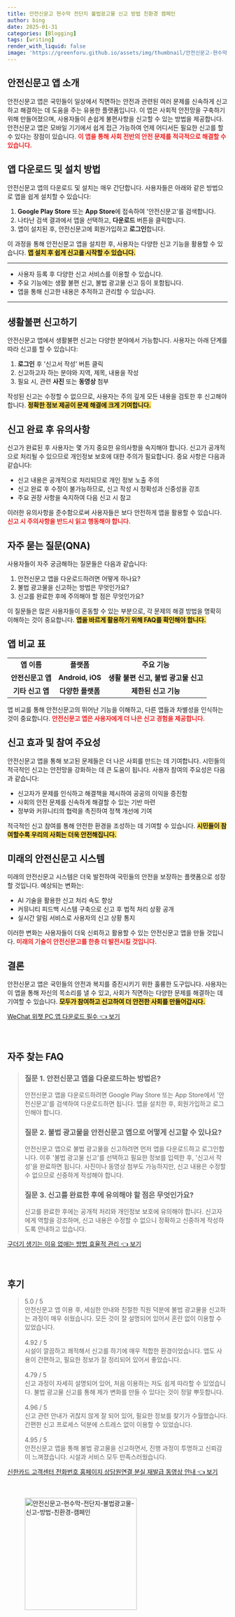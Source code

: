 ```yaml
---
title: 안전신문고 현수막 전단지 불법광고물 신고 방법 친환경 캠페인
author: bing
date: 2025-01-31
categories: [Blogging]
tags: [writing]
render_with_liquid: false
image: 'https://greenforu.github.io/assets/img/thumbnail/안전신문고-현수막-전단지-불법광고물-신고-방법-친환경-캠페인.webp'
---
```



<h2 id='안전신문고_앱_소개'>안전신문고 앱 소개</h2>

<p>안전신문고 앱은 국민들이 일상에서 직면하는 안전과 관련된 여러 문제를 신속하게 신고하고 해결하는 데 도움을 주는 유용한 플랫폼입니다. 이 앱은 사회적 안전망을 구축하기 위해 만들어졌으며, 사용자들이 손쉽게 불편사항을 신고할 수 있는 방법을 제공합니다. 안전신문고 앱은 모바일 기기에서 쉽게 접근 가능하여 언제 어디서든 필요한 신고를 할 수 있다는 장점이 있습니다. <b><span style="color: #ee2323;">이 앱을 통해 사회 전반의 안전 문제를 적극적으로 해결할 수 있습니다.</span></b></p>

<h2 id='앱_다운로드_및_설치_방법'>앱 다운로드 및 설치 방법</h2>

<p>안전신문고 앱의 다운로드 및 설치는 매우 간단합니다. 사용자들은 아래와 같은 방법으로 앱을 쉽게 설치할 수 있습니다:</p>

<ol>
    <li><b>Google Play Store</b> 또는 <b>App Store</b>에 접속하여 '안전신문고'를 검색합니다.</li>
    <li>나타난 검색 결과에서 앱을 선택하고, <b>다운로드</b> 버튼을 클릭합니다.</li>
    <li>앱이 설치된 후, 안전신문고에 회원가입하고 <b>로그인</b>합니다.</li>
</ol>

<p>이 과정을 통해 안전신문고 앱을 설치한 후, 사용자는 다양한 신고 기능을 활용할 수 있습니다. <b><span style="background-color: #ffe066;">앱 설치 후 쉽게 신고를 시작할 수 있습니다.</span></b></p>

<hr />

<ul>
    <li>사용자 등록 후 다양한 신고 서비스를 이용할 수 있습니다.</li>
    <li>주요 기능에는 생활 불편 신고, 불법 광고물 신고 등이 포함됩니다.</li>
    <li>앱을 통해 신고한 내용은 추적하고 관리할 수 있습니다.</li>
</ul>

<hr />

<h2 id='생활불편_신고하기'>생활불편 신고하기</h2>

<p>안전신문고 앱에서 생활불편 신고는 다양한 분야에서 가능합니다. 사용자는 아래 단계를 따라 신고를 할 수 있습니다:</p>

<ol>
    <li><b>로그인</b> 후 '신고서 작성' 버튼 클릭</li>
    <li>신고하고자 하는 분야와 지역, 제목, 내용을 작성</li>
    <li>필요 시, 관련 <b>사진</b> 또는 <b>동영상</b> 첨부</li>
</ol>

<p>작성된 신고는 수정할 수 없으므로, 사용자는 주의 깊게 모든 내용을 검토한 후 신고해야 합니다. <b><span style="background-color: #ffe066;">정확한 정보 제공이 문제 해결에 크게 기여합니다.</span></b></p>

<h2 id='신고_완료_후_유의사항'>신고 완료 후 유의사항</h2>

<p>신고가 완료된 후 사용자는 몇 가지 중요한 유의사항을 숙지해야 합니다. 신고가 공개적으로 처리될 수 있으므로 개인정보 보호에 대한 주의가 필요합니다. 중요 사항은 다음과 같습니다:</p>

<ul>
    <li>신고 내용은 공개적으로 처리되므로 개인 정보 노출 주의</li>
    <li>신고 완료 후 수정이 불가능하므로, 신고 작성 시 정확성과 신중성을 강조</li>
    <li>주요 권장 사항을 숙지하여 다음 신고 시 참고</li>
</ul>

<p>이러한 유의사항을 준수함으로써 사용자들은 보다 안전하게 앱을 활용할 수 있습니다. <b><span style="color: #ee2323;">신고 시 주의사항을 반드시 읽고 행동해야 합니다.</span></b></p>

<h2 id='자주_묻는_질문(QNA)'>자주 묻는 질문(QNA)</h2>

<p>사용자들이 자주 궁금해하는 질문들은 다음과 같습니다:</p>

<ol>
    <li>안전신문고 앱을 다운로드하려면 어떻게 하나요?</li>
    <li>불법 광고물을 신고하는 방법은 무엇인가요?</li>
    <li>신고를 완료한 후에 주의해야 할 점은 무엇인가요?</li>
</ol>

<p>이 질문들은 많은 사용자들이 혼동할 수 있는 부분으로, 각 문제의 해결 방법을 명확히 이해하는 것이 중요합니다. <b><span style="background-color: #ffe066;">앱을 바르게 활용하기 위해 FAQ를 확인해야 합니다.</span></b></p>

<h2 id='앱_비교_표'>앱 비교 표</h2>

<table>
    <tr>
        <td style="text-align: center; height: 17px;"><b>앱 이름</b></td>
        <td style="text-align: center; height: 17px;"><b>플랫폼</b></td>
        <td style="text-align: center; height: 17px;"><b>주요 기능</b></td>
    </tr>
    <tr>
        <td style="text-align: center; height: 17px;"><b>안전신문고 앱</b></td>
        <td style="text-align: center; height: 17px;"><b>Android, iOS</b></td>
        <td style="text-align: center; height: 17px;"><b>생활 불편 신고, 불법 광고물 신고</b></td>
    </tr>
    <tr>
        <td style="text-align: center; height: 17px;"><b>기타 신고 앱</b></td>
        <td style="text-align: center; height: 17px;"><b>다양한 플랫폼</b></td>
        <td style="text-align: center; height: 17px;"><b>제한된 신고 기능</b></td>
    </tr>
</table>

<p>앱 비교를 통해 안전신문고의 뛰어난 기능을 이해하고, 다른 앱들과 차별성을 인식하는 것이 중요합니다. <b><span style="color: #ee2323;">안전신문고 앱은 사용자에게 더 나은 신고 경험을 제공합니다.</span></b></p>

<h2 id='신고_효과_및_참여_주요성'>신고 효과 및 참여 주요성</h2>

<p>안전신문고 앱을 통해 보고된 문제들은 더 나은 사회를 만드는 데 기여합니다. 시민들의 적극적인 신고는 안전망을 강화하는 데 큰 도움이 됩니다. 사용자 참여의 주요성은 다음과 같습니다:</p>

<ul>
    <li>신고자가 문제를 인식하고 해결책을 제시하여 공공의 이익을 증진함</li>
    <li>사회의 안전 문제를 신속하게 해결할 수 있는 기반 마련</li>
    <li>정부와 커뮤니티의 협력을 촉진하여 정책 개선에 기여</li>
</ul>

<p>적극적인 신고 참여를 통해 안전한 환경을 조성하는 데 기여할 수 있습니다. <b><span style="background-color: #ffe066;">시민들이 참여할수록 우리의 사회는 더욱 안전해집니다.</span></b></p>

<h2 id='미래의_안전신문고_시스템'>미래의 안전신문고 시스템</h2>

<p>미래의 안전신문고 시스템은 더욱 발전하여 국민들의 안전을 보장하는 플랫폼으로 성장할 것입니다. 예상되는 변화는:</p>

<ul>
    <li>AI 기술을 활용한 신고 처리 속도 향상</li>
    <li>커뮤니티 피드백 시스템 구축으로 신고 후 법적 처리 상황 공개</li>
    <li>실시간 알림 서비스로 사용자의 신고 상황 통지</li>
</ul>

<p>이러한 변화는 사용자들이 더욱 신뢰하고 활용할 수 있는 안전신문고 앱을 만들 것입니다. <b><span style="color: #ee2323;">미래의 기술이 안전신문고를 한층 더 발전시킬 것입니다.</span></b></p>

<h2 id='결론'>결론</h2>

<p>안전신문고 앱은 국민들의 안전과 복지를 증진시키기 위한 훌륭한 도구입니다. 사용자는 이 앱을 통해 자신의 목소리를 낼 수 있고, 사회가 직면하는 다양한 문제를 해결하는 데 기여할 수 있습니다. <b><span style="background-color: #ffe066;">모두가 참여하고 신고하여 더 안전한 사회를 만들어갑시다.</span></b></p>


<p><a class="click-button" title="WeChat 위챗 PC 앱 다운로드 필수" href="https://greenforu.github.io/posts/WeChat-%EC%9C%84%EC%B1%97-PC-%EC%95%B1-%EB%8B%A4%EC%9A%B4%EB%A1%9C%EB%93%9C-%ED%95%84%EC%88%98/" rel="dofollow">WeChat 위챗 PC 앱 다운로드 필수 👈 보기</a></p><br>
<h2 id='자주_찾는_FAQ'>자주 찾는 FAQ</h2>
<div itemscope="" itemtype="https://schema.org/FAQPage"> 
<blockquote> 
<div itemscope="" itemprop="mainEntity" itemtype="https://schema.org/Question"> 
<h3 itemprop="name">질문 1. 안전신문고 앱을 다운로드하는 방법은?</h3> 
<div itemscope="" itemprop="acceptedAnswer" itemtype="https://schema.org/Answer"> 
<span itemprop="text"> 
<p>안전신문고 앱을 다운로드하려면 Google Play Store 또는 App Store에서 '안전신문고'를 검색하여 다운로드하면 됩니다. 앱을 설치한 후, 회원가입하고 로그인해야 합니다.</p> 
</span> 
</div> 
</div> 

<div itemscope="" itemprop="mainEntity" itemtype="https://schema.org/Question"> 
<h3 itemprop="name">질문 2. 불법 광고물을 안전신문고 앱으로 어떻게 신고할 수 있나요?</h3> 
<div itemscope="" itemprop="acceptedAnswer" itemtype="https://schema.org/Answer"> 
<span itemprop="text"> 
<p>안전신문고 앱으로 불법 광고물을 신고하려면 먼저 앱을 다운로드하고 로그인합니다. 이후 '불법 광고물 신고'를 선택하고 필요한 정보를 입력한 후, '신고서 작성'을 완료하면 됩니다. 사진이나 동영상 첨부도 가능하지만, 신고 내용은 수정할 수 없으므로 신중하게 작성해야 합니다.</p> 
</span> 
</div> 
</div> 

<div itemscope="" itemprop="mainEntity" itemtype="https://schema.org/Question"> 
<h3 itemprop="name">질문 3. 신고를 완료한 후에 유의해야 할 점은 무엇인가요?</h3> 
<div itemscope="" itemprop="acceptedAnswer" itemtype="https://schema.org/Answer"> 
<span itemprop="text"> 
<p>신고를 완료한 후에는 공개적 처리와 개인정보 보호에 유의해야 합니다. 신고자에게 역할을 강조하며, 신고 내용은 수정할 수 없으니 정확하고 신중하게 작성하도록 안내하고 있습니다.</p> 
</span> 
</div> 
</div> 
</blockquote> 
</div>
<p><a class="click-button" title="구더기 생기는 이유 없애는 방법 효율적 관리" href="https://greenforu.github.io/posts/%EA%B5%AC%EB%8D%94%EA%B8%B0-%EC%83%9D%EA%B8%B0%EB%8A%94-%EC%9D%B4%EC%9C%A0-%EC%97%86%EC%95%A0%EB%8A%94-%EB%B0%A9%EB%B2%95-%ED%9A%A8%EC%9C%A8%EC%A0%81-%EA%B4%80%EB%A6%AC/" rel="dofollow">구더기 생기는 이유 없애는 방법 효율적 관리 👈 보기</a></p><br>
<h2 id='후기'>후기</h2>
<div itemscope itemtype="https://schema.org/Product">
  <blockquote>
  <div itemprop="review" itemscope itemtype="https://schema.org/Review">
      <div itemprop="reviewRating" itemscope itemtype="https://schema.org/Rating"> <span itemprop="ratingValue">5.0</span> / <span itemprop="bestRating">5</span> </div>
      <span itemprop="reviewBody">안전신문고 앱 이용 후, 세심한 안내와 친절한 직원 덕분에 불법 광고물을 신고하는 과정이 매우 쉬웠습니다. 모든 것이 잘 설명되어 있어서 혼란 없이 이용할 수 있었습니다.</span>
  </div>
  <br>
  <div itemprop="review" itemscope itemtype="https://schema.org/Review">
      <div itemprop="reviewRating" itemscope itemtype="https://schema.org/Rating"> <span itemprop="ratingValue">4.92</span> / <span itemprop="bestRating">5</span> </div>
      <span itemprop="reviewBody">시설이 깔끔하고 쾌적해서 신고를 하기에 매우 적합한 환경이었습니다. 앱도 사용이 간편하고, 필요한 정보가 잘 정리되어 있어서 좋았습니다.</span>
  </div>
  <br>
  <div itemprop="review" itemscope itemtype="https://schema.org/Review">
      <div itemprop="reviewRating" itemscope itemtype="https://schema.org/Rating"> <span itemprop="ratingValue">4.79</span> / <span itemprop="bestRating">5</span> </div>
      <span itemprop="reviewBody">신고 과정이 자세히 설명되어 있어, 처음 이용하는 저도 쉽게 따라할 수 있었습니다. 불법 광고물 신고를 통해 제가 변화를 만들 수 있다는 것이 정말 뿌듯합니다.</span>
  </div>
  <br>
  <div itemprop="review" itemscope itemtype="https://schema.org/Review">
      <div itemprop="reviewRating" itemscope itemtype="https://schema.org/Rating"> <span itemprop="ratingValue">4.96</span> / <span itemprop="bestRating">5</span> </div>
      <span itemprop="reviewBody">신고 관련 안내가 귀찮지 않게 잘 되어 있어, 필요한 정보를 찾기가 수월했습니다. 간편한 신고 프로세스 덕분에 스트레스 없이 이용할 수 있었습니다.</span>
  </div>
  <br>
  <div itemprop="review" itemscope itemtype="https://schema.org/Review">
      <div itemprop="reviewRating" itemscope itemtype="https://schema.org/Rating"> <span itemprop="ratingValue">4.95</span> / <span itemprop="bestRating">5</span> </div>
      <span itemprop="reviewBody">안전신문고 앱을 통해 불법 광고물을 신고하면서, 진행 과정이 투명하고 신뢰감이 느껴졌습니다. 시설과 서비스 모두 만족스러웠습니다.</span>
  </div>
  </blockquote>
</div>
<p><a class="click-button" title="신한카드 고객센터 전화번호 홈페이지 상담원연결 분실 재발급 동영상 안내" href="https://greenforu.github.io/posts/%EC%8B%A0%ED%95%9C%EC%B9%B4%EB%93%9C-%EA%B3%A0%EA%B0%9D%EC%84%BC%ED%84%B0-%EC%A0%84%ED%99%94%EB%B2%88%ED%98%B8-%ED%99%88%ED%8E%98%EC%9D%B4%EC%A7%80-%EC%83%81%EB%8B%B4%EC%9B%90%EC%97%B0%EA%B2%B0-%EB%B6%84%EC%8B%A4-%EC%9E%AC%EB%B0%9C%EA%B8%89-%EB%8F%99%EC%98%81%EC%83%81-%EC%95%88%EB%82%B4/" rel="dofollow">신한카드 고객센터 전화번호 홈페이지 상담원연결 분실 재발급 동영상 안내 👈 보기</a></p><br>
<figure class="image"><img src="https://greenforu.github.io/assets/img/thumbnail/안전신문고-현수막-전단지-불법광고물-신고-방법-친환경-캠페인.webp" alt="안전신문고-현수막-전단지-불법광고물-신고-방법-친환경-캠페인" width="256" height="256"></figure>